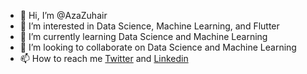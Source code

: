 - 👋 Hi, I’m @AzaZuhair
- 👀 I’m interested in Data Science, Machine Learning, and Flutter
- 🌱 I’m currently learning Data Science and Machine Learning
- 💞️ I’m looking to collaborate on Data Science and Machine Learning
- 📫 How to reach me [Twitter](https://twitter.com/AzaKamala) and [Linkedin](https://www.linkedin.com/in/aza-kamala-851500202/)

<!---
AzaZuhair/AzaZuhair is a ✨ special ✨ repository because its `README.md` (this file) appears on your GitHub profile.
You can click the Preview link to take a look at your changes.
--->
